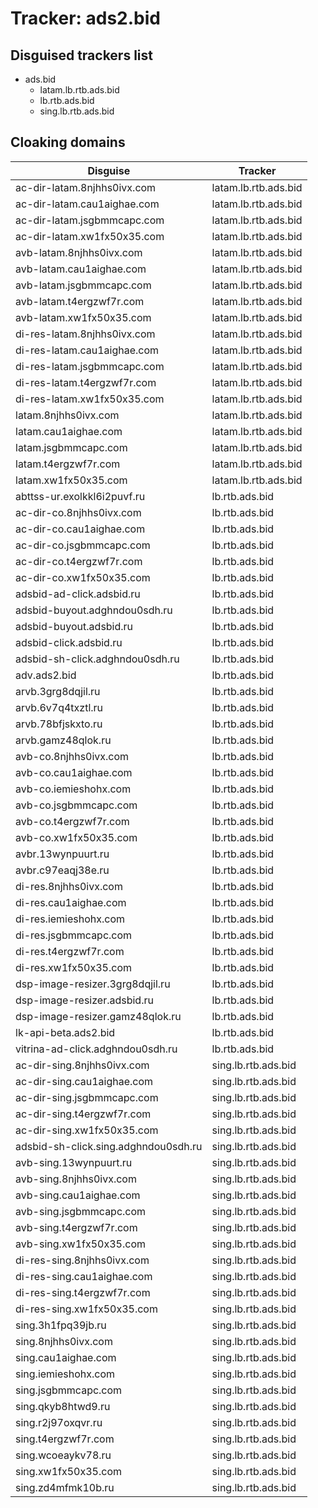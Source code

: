 # Tracker: ads2.bid

## Disguised trackers list

* ads.bid
    * latam.lb.rtb.ads.bid
    * lb.rtb.ads.bid
    * sing.lb.rtb.ads.bid

## Cloaking domains

| Disguise | Tracker |
| ---- | ---- |
| ac-dir-latam.8njhhs0ivx.com | latam.lb.rtb.ads.bid |
| ac-dir-latam.cau1aighae.com | latam.lb.rtb.ads.bid |
| ac-dir-latam.jsgbmmcapc.com | latam.lb.rtb.ads.bid |
| ac-dir-latam.xw1fx50x35.com | latam.lb.rtb.ads.bid |
| avb-latam.8njhhs0ivx.com | latam.lb.rtb.ads.bid |
| avb-latam.cau1aighae.com | latam.lb.rtb.ads.bid |
| avb-latam.jsgbmmcapc.com | latam.lb.rtb.ads.bid |
| avb-latam.t4ergzwf7r.com | latam.lb.rtb.ads.bid |
| avb-latam.xw1fx50x35.com | latam.lb.rtb.ads.bid |
| di-res-latam.8njhhs0ivx.com | latam.lb.rtb.ads.bid |
| di-res-latam.cau1aighae.com | latam.lb.rtb.ads.bid |
| di-res-latam.jsgbmmcapc.com | latam.lb.rtb.ads.bid |
| di-res-latam.t4ergzwf7r.com | latam.lb.rtb.ads.bid |
| di-res-latam.xw1fx50x35.com | latam.lb.rtb.ads.bid |
| latam.8njhhs0ivx.com | latam.lb.rtb.ads.bid |
| latam.cau1aighae.com | latam.lb.rtb.ads.bid |
| latam.jsgbmmcapc.com | latam.lb.rtb.ads.bid |
| latam.t4ergzwf7r.com | latam.lb.rtb.ads.bid |
| latam.xw1fx50x35.com | latam.lb.rtb.ads.bid |
| abttss-ur.exolkkl6i2puvf.ru | lb.rtb.ads.bid |
| ac-dir-co.8njhhs0ivx.com | lb.rtb.ads.bid |
| ac-dir-co.cau1aighae.com | lb.rtb.ads.bid |
| ac-dir-co.jsgbmmcapc.com | lb.rtb.ads.bid |
| ac-dir-co.t4ergzwf7r.com | lb.rtb.ads.bid |
| ac-dir-co.xw1fx50x35.com | lb.rtb.ads.bid |
| adsbid-ad-click.adsbid.ru | lb.rtb.ads.bid |
| adsbid-buyout.adghndou0sdh.ru | lb.rtb.ads.bid |
| adsbid-buyout.adsbid.ru | lb.rtb.ads.bid |
| adsbid-click.adsbid.ru | lb.rtb.ads.bid |
| adsbid-sh-click.adghndou0sdh.ru | lb.rtb.ads.bid |
| adv.ads2.bid | lb.rtb.ads.bid |
| arvb.3grg8dqjil.ru | lb.rtb.ads.bid |
| arvb.6v7q4txztl.ru | lb.rtb.ads.bid |
| arvb.78bfjskxto.ru | lb.rtb.ads.bid |
| arvb.gamz48qlok.ru | lb.rtb.ads.bid |
| avb-co.8njhhs0ivx.com | lb.rtb.ads.bid |
| avb-co.cau1aighae.com | lb.rtb.ads.bid |
| avb-co.iemieshohx.com | lb.rtb.ads.bid |
| avb-co.jsgbmmcapc.com | lb.rtb.ads.bid |
| avb-co.t4ergzwf7r.com | lb.rtb.ads.bid |
| avb-co.xw1fx50x35.com | lb.rtb.ads.bid |
| avbr.13wynpuurt.ru | lb.rtb.ads.bid |
| avbr.c97eaqj38e.ru | lb.rtb.ads.bid |
| di-res.8njhhs0ivx.com | lb.rtb.ads.bid |
| di-res.cau1aighae.com | lb.rtb.ads.bid |
| di-res.iemieshohx.com | lb.rtb.ads.bid |
| di-res.jsgbmmcapc.com | lb.rtb.ads.bid |
| di-res.t4ergzwf7r.com | lb.rtb.ads.bid |
| di-res.xw1fx50x35.com | lb.rtb.ads.bid |
| dsp-image-resizer.3grg8dqjil.ru | lb.rtb.ads.bid |
| dsp-image-resizer.adsbid.ru | lb.rtb.ads.bid |
| dsp-image-resizer.gamz48qlok.ru | lb.rtb.ads.bid |
| lk-api-beta.ads2.bid | lb.rtb.ads.bid |
| vitrina-ad-click.adghndou0sdh.ru | lb.rtb.ads.bid |
| ac-dir-sing.8njhhs0ivx.com | sing.lb.rtb.ads.bid |
| ac-dir-sing.cau1aighae.com | sing.lb.rtb.ads.bid |
| ac-dir-sing.jsgbmmcapc.com | sing.lb.rtb.ads.bid |
| ac-dir-sing.t4ergzwf7r.com | sing.lb.rtb.ads.bid |
| ac-dir-sing.xw1fx50x35.com | sing.lb.rtb.ads.bid |
| adsbid-sh-click.sing.adghndou0sdh.ru | sing.lb.rtb.ads.bid |
| avb-sing.13wynpuurt.ru | sing.lb.rtb.ads.bid |
| avb-sing.8njhhs0ivx.com | sing.lb.rtb.ads.bid |
| avb-sing.cau1aighae.com | sing.lb.rtb.ads.bid |
| avb-sing.jsgbmmcapc.com | sing.lb.rtb.ads.bid |
| avb-sing.t4ergzwf7r.com | sing.lb.rtb.ads.bid |
| avb-sing.xw1fx50x35.com | sing.lb.rtb.ads.bid |
| di-res-sing.8njhhs0ivx.com | sing.lb.rtb.ads.bid |
| di-res-sing.cau1aighae.com | sing.lb.rtb.ads.bid |
| di-res-sing.t4ergzwf7r.com | sing.lb.rtb.ads.bid |
| di-res-sing.xw1fx50x35.com | sing.lb.rtb.ads.bid |
| sing.3h1fpq39jb.ru | sing.lb.rtb.ads.bid |
| sing.8njhhs0ivx.com | sing.lb.rtb.ads.bid |
| sing.cau1aighae.com | sing.lb.rtb.ads.bid |
| sing.iemieshohx.com | sing.lb.rtb.ads.bid |
| sing.jsgbmmcapc.com | sing.lb.rtb.ads.bid |
| sing.qkyb8htwd9.ru | sing.lb.rtb.ads.bid |
| sing.r2j97oxqvr.ru | sing.lb.rtb.ads.bid |
| sing.t4ergzwf7r.com | sing.lb.rtb.ads.bid |
| sing.wcoeaykv78.ru | sing.lb.rtb.ads.bid |
| sing.xw1fx50x35.com | sing.lb.rtb.ads.bid |
| sing.zd4mfmk10b.ru | sing.lb.rtb.ads.bid |